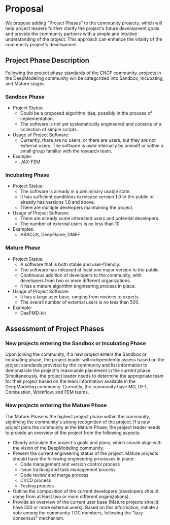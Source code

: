 # Proposal
We propose adding "Project Phases" to the community projects, which will help project leaders further clarify the project's future development goals and provide the community partners with a simple and intuitive understanding of the project. This approach can enhance the vitality of the community project's development.
## Project Phase Description
Following the project phase standards of the CNCF community, projects in the DeepModeling community will be categorized into Sandbox, Incubating, and Mature stages.
### Sandbox Phase
- Project Status:
  - Could be a proposed algorithm idea, possibly in the process of implementation.
  - The software is not yet systematically engineered and consists of a collection of simple scripts.
- Usage of Project Software:
  - Currently, there are no users; or there are users, but they are not external users. The software is used internally by oneself or within a small group familiar with the research team.
- Example:
  - JAX-FEM
### Incubating Phase
- Project Status:
  - The software is already in a preliminary usable state.
  - It has sufficient conditions to release version 1.0 to the public or already has versions 1.0 and above.
  - There are multiple developers maintaining the project.
- Usage of Project Software:
  - There are already some interested users and potential developers.
  - The number of external users is no less than 10.
- Examples:
  - ABACUS, DeepFlame, DMFF
### Mature Phase
- Project Status:
  - A software that is both stable and user-friendly.
  - The software has released at least one major version to the public.
  - Continuous addition of developers to the community, with developers from two or more different organizations.
  - It has a mature algorithm engineering process in place.
- Usage of Project Software:
  - It has a large user base, ranging from novices to experts.
  - The overall number of external users is no less than 500.
- Example:
  - DeePMD-kit
## Assessment of Project Phases
### New projects entering the Sandbox or Incubating Phase
Upon joining the community, if a new project enters the Sandbox or Incubating phase, the project leader will independently assess based on the project standards provided by the community and list information to demonstrate the project's reasonable placement in the current phase.
Simultaneously, the project leader needs to determine the appropriate team for their project based on the team information available in the DeepModeling community. Currently, the community have MD, DFT, Combustion, Workflow, and FEM teams.
### New projects entering the Mature Phase
The Mature Phase is the highest project phase within the community, signifying the community's strong recognition of the project.
If a new project joins the community at the Mature Phase, the project leader needs to provide an overview of the project from the following aspects:
- Clearly articulate the project's goals and plans, which should align with the vision of the DeepModeling community.
- Present the current engineering status of the project. Mature projects should have the following engineering processes in place:
  - Code management and version control process
  - Issue tracking and task management process
  - Code review and merge process
  - CI/CD process
  - Testing process
- Outline the composition of the current developers (developers should come from at least two or more different organizations).
- Provide an overview of the current user base (Mature projects should have 500 or more external users).
Based on this information, initiate a vote among the community TOC members, following the "lazy consensus" mechanism.
